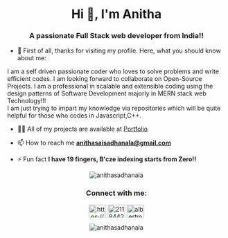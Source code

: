 


<h1 align="center">Hi 👋, I'm Anitha</h1>
<h3 align="center">A passionate Full Stack web developer from India!!</h3>


- 🌱 First of all, thanks for visiting my profile. Here, what you should know about me:

I am a self driven passionate coder who loves to solve problems and write efficient codes.
I am looking forward to collaborate on Open-Source Projects. 
I am a professional in scalable and extensible coding using the design patterns of Software Development majorly in MERN stack web Technology!!! </br>
I am just trying to impart my knowledge via repositories which will be quite helpful for those who codes in Javascript,C++.

- 👨‍💻 All of my projects are available at [Portfolio](https://anithasadhanala.github.io/portfolio/)

- 📫 How to reach me **anithasaisadhanala@gmail.com**

- ⚡ Fun fact **I have 19 fingers, B'cze indexing starts from Zero!!**

<p align="center"><img align="center" src="https://github-readme-streak-stats.herokuapp.com/?user=anithasadhanala&" alt="anithasadhanala" /></p>

<h3 align="center">Connect with me:</h3>
<p align="center">
<a href="https://linkedin.com/in/https://www.linkedin.com/in/anithasaisadhanala/" target="blank"><img align="center" src="https://raw.githubusercontent.com/rahuldkjain/github-profile-readme-generator/master/src/images/icons/Social/linked-in-alt.svg" alt="https://www.linkedin.com/in/anithasaisadhanala/" height="30" width="40" /></a>
<a href="https://stackoverflow.com/users/21184423" target="blank"><img align="center" src="https://raw.githubusercontent.com/rahuldkjain/github-profile-readme-generator/master/src/images/icons/Social/stack-overflow.svg" alt="21184423" height="30" width="40" /></a>
<a href="https://instagram.com/albertrose.24" target="blank"><img align="center" src="https://raw.githubusercontent.com/rahuldkjain/github-profile-readme-generator/master/src/images/icons/Social/instagram.svg" alt="albertrose.24" height="30" width="40" /></a>


</p>


<p align="center"><img align="center" src="https://github-readme-stats.vercel.app/api/top-langs?username=anithasadhanala&show_icons=true&locale=en&layout=compact" alt="anithasadhanala" /></p>


<!--
**Anithasadhanala/Anithasadhanala** is a ✨ _special_ ✨ repository because its `README.md` (this file) appears on your GitHub profile.

Here are some ideas to get you started:

- 🔭 I’m currently working on ...
- 🌱 I’m currently learning ...
- 👯 I’m looking to collaborate on ...
- 🤔 I’m looking for help with ...
- 💬 Ask me about ...
- 📫 How to reach me: ...
- 😄 Pronouns: ...
- ⚡ Fun fact: ...
-->

